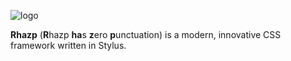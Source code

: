 
![logo](https://github.com/MrHuds0n/rhazp/blob/master/assets/banner-padded-github.png?raw=true)

**Rhazp** (**R**hazp **ha**s **z**ero **p**unctuation) is a modern, innovative CSS framework written in Stylus.
